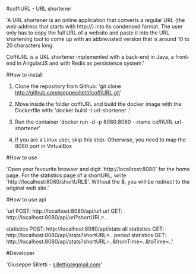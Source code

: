 #coffiURL - URL shortener

'A URL shortener is an online application that converts a regular URL (the web address that starts with http://) into its condensed format. The user only has to copy the full URL of a website and paste it into the URL shortening tool to come up with an abbreviated version that is around 10 to 20 characters long.

CoffiURL is a URL shortener implemented with a back-end in Java, a front-end in AngularJS and with Redis as persistence system.'

#How to install

1. Clone the repository from Github:
    'git clone http://github.com/peppesilletti/coffiURL.git'

2. Move inside the folder coffiURL and build the docker image with the Dockerfile with:
    'docker build -t url-shortener .'

3. Run the container
    'docker run -d -p 8080:8080 --name coffiURL url-shortener'

4. If you are a Linux user, skip this step. Otherwise, you need         to map the 8080 port in VirtualBox

#How to use

'Open your favourite browser and digit 'http://localhost:8080' for the home page. 
For the statistics page of a shortURL, write 'http://localhost:8080/shortURL$'. Without the $, you will be redirect to the original web site.'

#How to use api

'url POST: http://localhost:8080/api/url
url GET: http://localhost:8080/api/url?shortURL=..

statistics POST: http://localhost:8080/api/stats
all statistics GET: http://localhost:8080/api/stats?shortURL=..
period statistics GET: http://localhost:8080/api/stats?shortURL=..&fromTime=..&toTime=..'

#Developer

'Giuseppe Silletti - <sillettig@gmail.com>'



